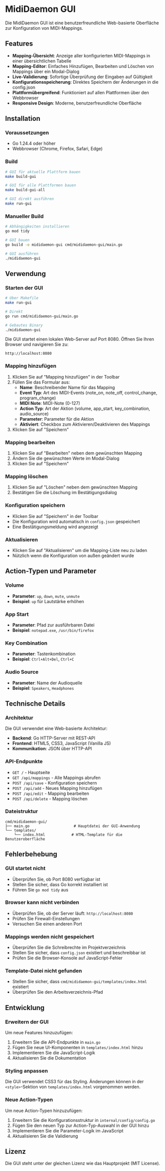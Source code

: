 # MidiDaemon GUI

Die MidiDaemon GUI ist eine benutzerfreundliche Web-basierte Oberfläche zur Konfiguration von MIDI-Mappings.

## Features

- **Mapping-Übersicht**: Anzeige aller konfigurierten MIDI-Mappings in einer übersichtlichen Tabelle
- **Mapping-Editor**: Einfaches Hinzufügen, Bearbeiten und Löschen von Mappings über ein Modal-Dialog
- **Live-Validierung**: Sofortige Überprüfung der Eingaben auf Gültigkeit
- **Konfigurationsspeicherung**: Direktes Speichern der Änderungen in die config.json
- **Plattformübergreifend**: Funktioniert auf allen Plattformen über den Webbrowser
- **Responsive Design**: Moderne, benutzerfreundliche Oberfläche

## Installation

### Voraussetzungen

- Go 1.24.4 oder höher
- Webbrowser (Chrome, Firefox, Safari, Edge)

### Build

```bash
# GUI für aktuelle Plattform bauen
make build-gui

# GUI für alle Plattformen bauen
make build-gui-all

# GUI direkt ausführen
make run-gui
```

### Manueller Build

```bash
# Abhängigkeiten installieren
go mod tidy

# GUI bauen
go build -o mididaemon-gui cmd/mididaemon-gui/main.go

# GUI ausführen
./mididaemon-gui
```

## Verwendung

### Starten der GUI

```bash
# Über Makefile
make run-gui

# Direkt
go run cmd/mididaemon-gui/main.go

# Gebautes Binary
./mididaemon-gui
```

Die GUI startet einen lokalen Web-Server auf Port 8080. Öffnen Sie Ihren Browser und navigieren Sie zu:

```
http://localhost:8080
```

### Mapping hinzufügen

1. Klicken Sie auf "Mapping hinzufügen" in der Toolbar
2. Füllen Sie das Formular aus:
   - **Name**: Beschreibender Name für das Mapping
   - **Event Typ**: Art des MIDI-Events (note_on, note_off, control_change, program_change)
   - **MIDI Note**: MIDI-Note (0-127)
   - **Action Typ**: Art der Aktion (volume, app_start, key_combination, audio_source)
   - **Parameter**: Parameter für die Aktion
   - **Aktiviert**: Checkbox zum Aktivieren/Deaktivieren des Mappings
3. Klicken Sie auf "Speichern"

### Mapping bearbeiten

1. Klicken Sie auf "Bearbeiten" neben dem gewünschten Mapping
2. Ändern Sie die gewünschten Werte im Modal-Dialog
3. Klicken Sie auf "Speichern"

### Mapping löschen

1. Klicken Sie auf "Löschen" neben dem gewünschten Mapping
2. Bestätigen Sie die Löschung im Bestätigungsdialog

### Konfiguration speichern

- Klicken Sie auf "Speichern" in der Toolbar
- Die Konfiguration wird automatisch in `config.json` gespeichert
- Eine Bestätigungsmeldung wird angezeigt

### Aktualisieren

- Klicken Sie auf "Aktualisieren" um die Mapping-Liste neu zu laden
- Nützlich wenn die Konfiguration von außen geändert wurde

## Action-Typen und Parameter

### Volume
- **Parameter**: `up`, `down`, `mute`, `unmute`
- **Beispiel**: `up` für Lautstärke erhöhen

### App Start
- **Parameter**: Pfad zur ausführbaren Datei
- **Beispiel**: `notepad.exe`, `/usr/bin/firefox`

### Key Combination
- **Parameter**: Tastenkombination
- **Beispiel**: `Ctrl+Alt+Del`, `Ctrl+C`

### Audio Source
- **Parameter**: Name der Audioquelle
- **Beispiel**: `Speakers`, `Headphones`

## Technische Details

### Architektur

Die GUI verwendet eine Web-basierte Architektur:

- **Backend**: Go HTTP-Server mit REST-API
- **Frontend**: HTML5, CSS3, JavaScript (Vanilla JS)
- **Kommunikation**: JSON über HTTP-API

### API-Endpunkte

- `GET /` - Hauptseite
- `GET /api/mappings` - Alle Mappings abrufen
- `POST /api/save` - Konfiguration speichern
- `POST /api/add` - Neues Mapping hinzufügen
- `POST /api/edit` - Mapping bearbeiten
- `POST /api/delete` - Mapping löschen

### Dateistruktur

```
cmd/mididaemon-gui/
├── main.go                    # Hauptdatei der GUI-Anwendung
└── templates/
    └── index.html            # HTML-Template für die Benutzeroberfläche
```

## Fehlerbehebung

### GUI startet nicht

- Überprüfen Sie, ob Port 8080 verfügbar ist
- Stellen Sie sicher, dass Go korrekt installiert ist
- Führen Sie `go mod tidy` aus

### Browser kann nicht verbinden

- Überprüfen Sie, ob der Server läuft: `http://localhost:8080`
- Prüfen Sie Firewall-Einstellungen
- Versuchen Sie einen anderen Port

### Mappings werden nicht gespeichert

- Überprüfen Sie die Schreibrechte im Projektverzeichnis
- Stellen Sie sicher, dass `config.json` existiert und beschreibbar ist
- Prüfen Sie die Browser-Konsole auf JavaScript-Fehler

### Template-Datei nicht gefunden

- Stellen Sie sicher, dass `cmd/mididaemon-gui/templates/index.html` existiert
- Überprüfen Sie den Arbeitsverzeichnis-Pfad

## Entwicklung

### Erweitern der GUI

Um neue Features hinzuzufügen:

1. Erweitern Sie die API-Endpunkte in `main.go`
2. Fügen Sie neue UI-Komponenten in `templates/index.html` hinzu
3. Implementieren Sie die JavaScript-Logik
4. Aktualisieren Sie die Dokumentation

### Styling anpassen

Die GUI verwendet CSS3 für das Styling. Änderungen können in der `<style>`-Sektion von `templates/index.html` vorgenommen werden.

### Neue Action-Typen

Um neue Action-Typen hinzuzufügen:

1. Erweitern Sie die Konfigurationsstruktur in `internal/config/config.go`
2. Fügen Sie den neuen Typ zur Action-Typ-Auswahl in der GUI hinzu
3. Implementieren Sie die Parameter-Logik im JavaScript
4. Aktualisieren Sie die Validierung

## Lizenz

Die GUI steht unter der gleichen Lizenz wie das Hauptprojekt (MIT License). 
